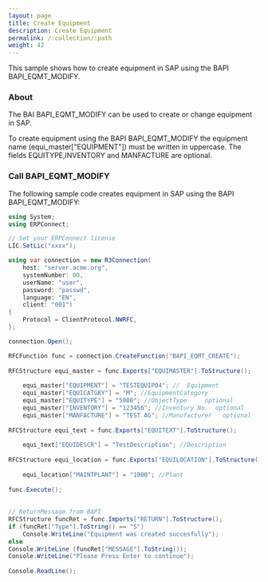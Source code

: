 ```yaml
---
layout: page
title: Create Equipment
description: Create Equipment
permalink: /:collection/:path
weight: 42
---
```


This sample shows how to create equipment in SAP using the BAPI BAPI_EQMT_MODIFY.

### About

The BAI BAPI_EQMT_MODIFY can be used to create or change equipment in SAP.

To create equipment using the BAPI BAPI_EQMT_MODIFY the equipment name (equi_master["EQUIPMENT"]) must be written in uppercase.
The fields EQUITYPE,INVENTORY and MANFACTURE are optional.

### Call BAPI_EQMT_MODIFY

The following sample code creates equipment in SAP using the BAPI BAPI_EQMT_MODIFY:

```csharp
using System;
using ERPConnect;

// Set your ERPConnect license
LIC.SetLic("xxxx");

using var connection = new R3Connection(
    host: "server.acme.org",
    systemNumber: 00,
    userName: "user",
    password: "passwd",
    language: "EN",
    client: "001")
{
    Protocol = ClientProtocol.NWRFC,
};

connection.Open();

RFCFunction func = connection.CreateFunction("BAPI_EQMT_CREATE");
  
RFCStructure equi_master = func.Exports["EQUIMASTER"].ToStructure();
  
    equi_master["EQUIPMENT"] = "TESTEQUIP04"; //  Equipment
    equi_master["EQUICATGRY"] = "M"; //EquipmentCategory
    equi_master["EQUITYPE"] = "5000"; //ObjectType     optional
    equi_master["INVENTORY"] = "123456"; //Inventury No.  optional
    equi_master["MANFACTURE"] = "TEST AG"; //Manufacturer   optional
  
RFCStructure equi_text = func.Exports["EQUITEXT"].ToStructure();
  
    equi_text["EQUIDESCR"] = "TestDescription"; //Description
  
RFCStructure equi_location = func.Exports["EQUILOCATION"].ToStructure();
  
    equi_location["MAINTPLANT"] = "1000"; //Plant
  
func.Execute();
  
  
// ReturnMessage from BAPI
RFCStructure funcRet = func.Imports["RETURN"].ToStructure();
if (funcRet["Type"].ToString() == "S")
    Console.WriteLine("Equipment was created succesfully");
else
Console.WriteLine (funcRet["MESSAGE"].ToString());
Console.WriteLine("Please Press Enter to continue");
  
Console.ReadLine();
  
 ```